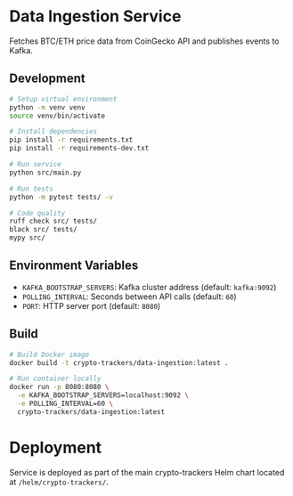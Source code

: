 # Data Ingestion Service

Fetches BTC/ETH price data from CoinGecko API and publishes events to Kafka.

## Development

```bash
# Setup virtual environment
python -m venv venv
source venv/bin/activate

# Install dependencies
pip install -r requirements.txt
pip install -r requirements-dev.txt

# Run service
python src/main.py

# Run tests
python -m pytest tests/ -v

# Code quality
ruff check src/ tests/
black src/ tests/
mypy src/
```

## Environment Variables

- `KAFKA_BOOTSTRAP_SERVERS`: Kafka cluster address (default: `kafka:9092`)
- `POLLING_INTERVAL`: Seconds between API calls (default: `60`)
- `PORT`: HTTP server port (default: `8080`)

## Build

```bash
# Build Docker image
docker build -t crypto-trackers/data-ingestion:latest .

# Run container locally
docker run -p 8080:8080 \
  -e KAFKA_BOOTSTRAP_SERVERS=localhost:9092 \
  -e POLLING_INTERVAL=60 \
  crypto-trackers/data-ingestion:latest
```

# Deployment

Service is deployed as part of the main crypto-trackers Helm chart located at `/helm/crypto-trackers/`.
